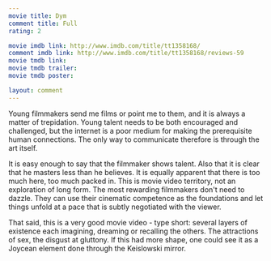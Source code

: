 ```yaml
---
movie title: Dym
comment title: Full
rating: 2

movie imdb link: http://www.imdb.com/title/tt1358168/
comment imdb link: http://www.imdb.com/title/tt1358168/reviews-59
movie tmdb link: 
movie tmdb trailer: 
movie tmdb poster: 

layout: comment
---
```


Young filmmakers send me films or point me to them, and it is always a matter of trepidation. Young talent needs to be both encouraged and challenged, but the internet is a poor medium for making the prerequisite human connections. The only way to communicate therefore is through the art itself.

It is easy enough to say that the filmmaker shows talent. Also that it is clear that he masters less than he believes. It is equally apparent that there is too much here, too much packed in. This is movie video territory, not an exploration of long form. The most rewarding filmmakers don't need to dazzle. They can use their cinematic competence as the foundations and let things unfold at a pace that is subtly negotiated with the viewer.

That said, this is a very good movie video - type short: several layers of existence each imagining, dreaming or recalling the others. The attractions of sex, the disgust at gluttony. If this had more shape, one could see it as a Joycean element done through the Keislowski mirror.
